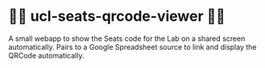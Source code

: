# 📱💺 ucl-seats-qrcode-viewer 💺📱
A small webapp to show the Seats code for the Lab on a shared screen automatically. Pairs to a Google Spreadsheet source to link and display the QRCode automatically.
